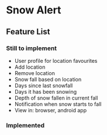 # Snow Alert

## Feature List
### Still to implement
* User profile for location favourites
* Add location
* Remove location
* Snow fall based on location
* Days since last snowfall
* Days it has been snowing
* Depth of snow fallen in current fall
* Notification when snow starts to fall
* View in: browser, android app

### Implemented